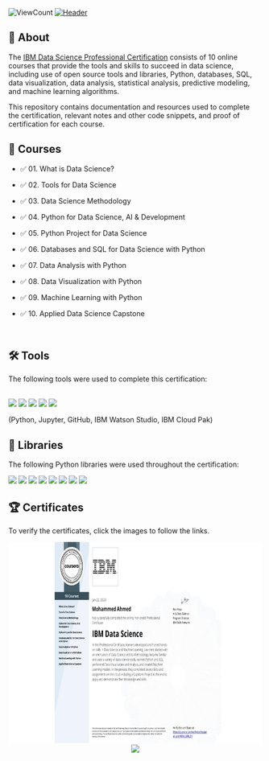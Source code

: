 ![ViewCount](https://views.whatilearened.today/views/github/Moahmed01/IBM-Data-Science-Professional-Certification.svg?cache=remove)
[![Header](https://user-images.githubusercontent.com/84391594/152703941-8c1b3e93-7358-4274-8c7d-b152d3132814.png)](https://www.coursera.org/professional-certificates/ibm-data-science)

## 📄 About

The <a href="https://www.coursera.org/professional-certificates/ibm-data-science">IBM Data Science Professional Certification</a> consists of 10 online courses that provide the tools and skills to succeed in data science, including use of open source tools and libraries, Python, databases, SQL, data visualization, data analysis, statistical analysis, predictive modeling, and machine learning algorithms. 



This repository contains documentation and resources used to complete the certification, relevant notes and other code snippets, and proof of certification for each course.


## 📑 Courses

- :white_check_mark: 01. What is Data Science?

- :white_check_mark: 02. Tools for Data Science

- :white_check_mark: 03. Data Science Methodology

- :white_check_mark: 04. Python for Data Science, AI & Development

- :white_check_mark: 05. Python Project for Data Science

- :white_check_mark: 06. Databases and SQL for Data Science with Python

- :white_check_mark: 07. Data Analysis with Python

- :white_check_mark: 08. Data Visualization with Python

- :white_check_mark: 09. Machine Learning with Python

- :white_check_mark: 10. Applied Data Science Capstone

​

## 🛠️ Tools

The following tools were used to complete this certification: <br> <br>

  <img src="https://user-images.githubusercontent.com/84391594/152705364-f16bb223-41aa-4510-8113-51171dfe9953.png" height="75"> <img src="https://user-images.githubusercontent.com/84391594/152705271-083f8784-b3c9-4065-9733-ea3fa8ad5a7a.png" height="75"> <img src="https://user-images.githubusercontent.com/84391594/152705273-adffe1bf-b509-44d0-b3ac-671cce5071df.svg" height="75"> <img src="https://user-images.githubusercontent.com/84391594/152705324-68f777a0-3875-4b65-ae96-646643284541.png" height="75"> <img src="https://user-images.githubusercontent.com/84391594/152705298-bb170d32-3dd0-4ad4-8221-8b7b029116b4.png" height="75">

</p>

(Python, Jupyter, GitHub, IBM Watson Studio, IBM Cloud Pak)



## 📖 Libraries

The following Python libraries were used throughout the certification: <br> 
<p align="left">
  <img  src="https://user-images.githubusercontent.com/84391594/152706127-ce41990f-2588-472a-b5df-6b403a5947e6.png" height="35">
  <img  src="https://user-images.githubusercontent.com/84391594/152706130-5577011e-ecb3-47aa-af73-f6bd1bda05bc.png" height="35">
  <img  src="https://user-images.githubusercontent.com/84391594/152706132-5939da7e-7d1e-43b8-9c46-2d3fe5198dda.png" height="35">
  <img  src="https://user-images.githubusercontent.com/84391594/152706135-85cdd35e-922a-414a-a198-c670fbf8fb25.svg" height="35">
  <img  src="https://user-images.githubusercontent.com/84391594/152706148-36f27f03-1967-45d1-82d8-f6c149c6f21c.svg" height="35">
  <img  src="https://user-images.githubusercontent.com/84391594/152706211-7966848a-a2e1-4c4a-bc08-594a4ca6ff07.png" height="35">
  <img  src="https://user-images.githubusercontent.com/84391594/152706214-d018bc5e-1477-4de2-94d7-5c0886e0477d.png" height="35">
  <img  src="https://user-images.githubusercontent.com/84391594/152706217-c0cfd9d8-22ad-4c3b-9ac7-70a6cf2799f7.png" height="35"> <br>
</p>

## 🏆 Certificates 
To verify the certificates, click the images to follow the links.

<p align="middle">
  <a href="https://coursera.org/share/57c1ff6f33326cd6cfc60781d736c095"><img src="https://github.com/Moahmed01/IBM-Data-Science-Professional-Certificate/blob/main/Images/CERTIFICATE_LANDING_PAGE_4RFMLSFRL2JY.jpeg?raw=true" height="400"></a>
  <a href="https://www.credly.com/badges/84b5d883-02e1-41d4-ba10-643ba6747b1e/public_url"><img src="https://user-images.githubusercontent.com/84391594/161432660-f158f03d-c164-43d4-92c6-b728868200e9.png" height="400"></a>

